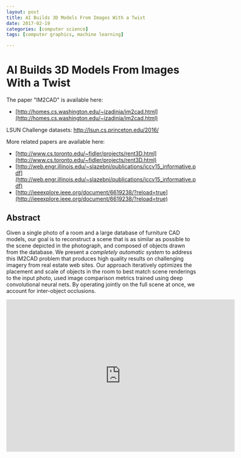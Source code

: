 ```yaml
---
layout: post
title: AI Builds 3D Models From Images With a Twist
date: 2017-02-19
categories: [computer science]
tags: [computer graphics, machine learning]

---
```




# AI Builds 3D Models From Images With a Twist


The paper "IM2CAD" is available here:

* [http://homes.cs.washington.edu/~izadinia/im2cad.html](http://homes.cs.washington.edu/~izadinia/im2cad.html)

LSUN Challenge datasets: http://lsun.cs.princeton.edu/2016/

More related papers are available here:

* [http://www.cs.toronto.edu/~fidler/projects/rent3D.html](http://www.cs.toronto.edu/~fidler/projects/rent3D.html)
* [http://web.engr.illinois.edu/~slazebni/publications/iccv15_informative.pdf](http://web.engr.illinois.edu/~slazebni/publications/iccv15_informative.pdf)
* [http://ieeexplore.ieee.org/document/6619238/?reload=true](http://ieeexplore.ieee.org/document/6619238/?reload=true)

## Abstract

Given a single photo of a room and a large database of furniture CAD models, our goal is to reconstruct a scene that is as similar as possible to the scene depicted in the photograph, and composed of objects drawn from the database. We present a *completely automatic system* to address this IM2CAD problem that produces high quality results on challenging imagery from real estate web sites. Our approach iteratively optimizes the placement and scale of objects in the room to best match scene renderings to the input photo, used image comparison metrics trained using deep convolutional neural nets. By operating jointly on the full scene at once, we account for inter-object occlusions.

<iframe width="600" height="400" src="https://www.youtube.com/embed/kf-KViOuktc" frameborder="0" allowfullscreen></iframe>